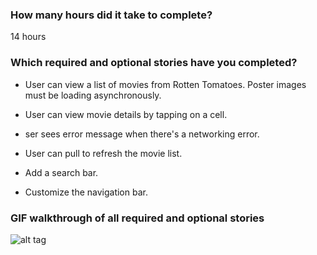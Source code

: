 ### How many hours did it take to complete?

14 hours

### Which required and optional stories have you completed?

- User can view a list of movies from Rotten Tomatoes. Poster images must be loading asynchronously.

- User can view movie details by tapping on a cell.

- ser sees error message when there's a networking error.

- User can pull to refresh the movie list.

- Add a search bar. 

- Customize the navigation bar.


### GIF walkthrough of all required and optional stories
![alt tag](https://github.com/xinghaihu/rottenTomato/blob/master/rottenTomato1/demo.gif)
